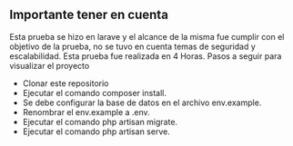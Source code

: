 

## Importante tener en cuenta

Esta prueba se hizo en larave y el alcance de la misma fue cumplir con el objetivo de la prueba, no se tuvo en cuenta temas de seguridad y escalabilidad.
Esta prueba fue realizada en 4 Horas.
Pasos a seguir para visualizar el proyecto

- Clonar este repositorio
- Ejecutar el comando composer install.
- Se debe configurar la base de datos en el archivo env.example.
- Renombrar el env.example a .env.
- Ejecutar el comando php artisan migrate.
- Ejecutar el comando php artisan serve.
